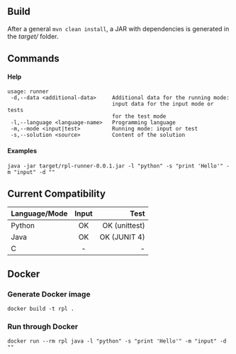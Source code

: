 ## Build
After a general `mvn clean install`, a JAR with dependencies is generated in the *target/* folder.

## Commands

#### Help
```
usage: runner
 -d,--data <additional-data>     Additional data for the running mode:
                                 input data for the input mode or tests
                                 for the test mode
 -l,--language <language-name>   Programming language
 -m,--mode <input|test>          Running mode: input or test
 -s,--solution <source>          Content of the solution
```

#### Examples
`java -jar target/rpl-runner-0.0.1.jar -l "python" -s "print 'Hello'" -m "input" -d ""`

## Current Compatibility

| Language/Mode        | Input           | Test              |
| -------------------- |:---------------:| -----------------:|
| Python               | OK              |    OK (unittest)  |
| Java                 | OK              |    OK (JUNIT 4)   |
| C                    | -               |    -              |


## Docker

### Generate Docker image
`docker build -t rpl .`

### Run through Docker
`docker run --rm rpl java -l "python" -s "print 'Hello'" -m "input" -d ""`


